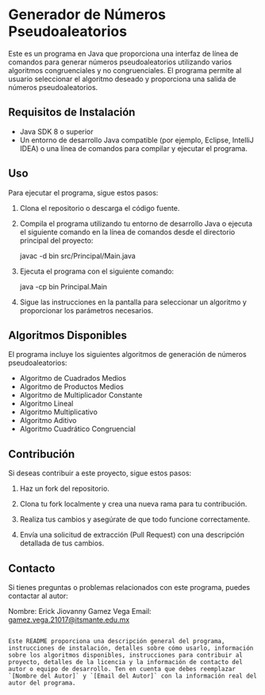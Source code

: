 # Generador de Números Pseudoaleatorios

Este es un programa en Java que proporciona una interfaz de línea de comandos para generar números pseudoaleatorios utilizando varios algoritmos congruenciales y no congruenciales. El programa permite al usuario seleccionar el algoritmo deseado y proporciona una salida de números pseudoaleatorios.

## Requisitos de Instalación

- Java SDK 8 o superior
- Un entorno de desarrollo Java compatible (por ejemplo, Eclipse, IntelliJ IDEA) o una línea de comandos para compilar y ejecutar el programa.

## Uso

Para ejecutar el programa, sigue estos pasos:

1. Clona el repositorio o descarga el código fuente.

2. Compila el programa utilizando tu entorno de desarrollo Java o ejecuta el siguiente comando en la línea de comandos desde el directorio principal del proyecto:

   javac -d bin src/Principal/Main.java

3. Ejecuta el programa con el siguiente comando:

   java -cp bin Principal.Main

4. Sigue las instrucciones en la pantalla para seleccionar un algoritmo y proporcionar los parámetros necesarios.

## Algoritmos Disponibles

El programa incluye los siguientes algoritmos de generación de números pseudoaleatorios:

- Algoritmo de Cuadrados Medios
- Algoritmo de Productos Medios
- Algoritmo de Multiplicador Constante
- Algoritmo Lineal
- Algoritmo Multiplicativo
- Algoritmo Aditivo
- Algoritmo Cuadrático Congruencial

## Contribución

Si deseas contribuir a este proyecto, sigue estos pasos:

1. Haz un fork del repositorio.

2. Clona tu fork localmente y crea una nueva rama para tu contribución.

3. Realiza tus cambios y asegúrate de que todo funcione correctamente.

4. Envía una solicitud de extracción (Pull Request) con una descripción detallada de tus cambios.

## Contacto

Si tienes preguntas o problemas relacionados con este programa, puedes contactar al autor:

Nombre: Erick Jiovanny Gamez Vega
Email: gamez.vega.21017@itsmante.edu.mx
```

Este README proporciona una descripción general del programa, instrucciones de instalación, detalles sobre cómo usarlo, información sobre los algoritmos disponibles, instrucciones para contribuir al proyecto, detalles de la licencia y la información de contacto del autor o equipo de desarrollo. Ten en cuenta que debes reemplazar `[Nombre del Autor]` y `[Email del Autor]` con la información real del autor del programa.